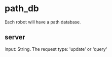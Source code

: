 # path_db
Each robot will have a path database. 

## server
Input: String. The request type: 'update' or 'query'

